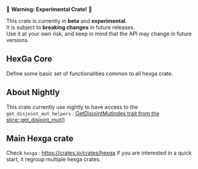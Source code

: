 🚧 **Warning: Experimental Crate!** 🚧

This crate is currently in **beta** and **experimental**.  
It is subject to **breaking changes** in future releases.  
Use it at your own risk, and keep in mind that the API may change in future versions.


## HexGa Core

Define some basic set of functionalities common to all hexga crate.

## About Nightly

This crate currently use nightly to have access to the `get_disjoint_mut_helpers` : [GetDisjointMutIndex trait from the slice::get_disjoint_mut()](https://doc.rust-lang.org/std/primitive.slice.html#method.get_disjoint_mut)

## Main Hexga crate

Check `hexga` : https://crates.io/crates/hexga if you are interested in a quick start, it regroup multiple hexga crates.
